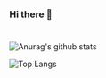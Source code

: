 ### Hi there 👋

<!--
**kang-sumin/kang-sumin** is a ✨ _special_ ✨ repository because its `README.md` (this file) appears on your GitHub profile.

Here are some ideas to get you started:

- 🔭 I’m currently working on ...
- 🌱 I’m currently learning ...
- 👯 I’m looking to collaborate on ...
- 🤔 I’m looking for help with ...
- 💬 Ask me about ...
- 📫 How to reach me: ...
- 😄 Pronouns: ...
- ⚡ Fun fact: ...
-->

#


<!-- Stats표 만들기 -->
![Anurag's github stats](https://github-readme-stats.vercel.app/api?username=kang-sumin&show_icons=true&theme=nightowl)

<!--스타일 참고 링크 https://github.com/anuraghazra/github-readme-stats/blob/master/themes/README.md
출처: https://eunhee-programming.tistory.com/244?category=1233835 [코드짜는 문과녀]-->

<!-- 언어 사용량 통계 나타내기 -->
![Top Langs](https://github-readme-stats.vercel.app/api/top-langs/?username=kang-sumin&layout=compact&theme=nightowl)


